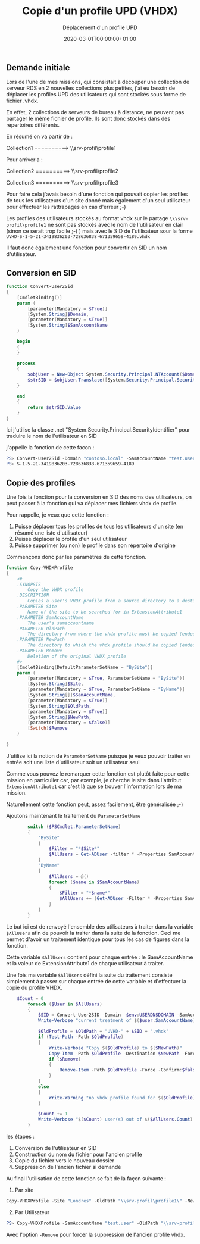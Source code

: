 ﻿---
layout: post
Author: "Laurent LIENHARD"
date: 2020-03-01T00:00:00+01:00
title: "Copie d'un profile UPD (VHDX)"
subtitle: "Déplacement d'un profile UPD"
tags: [Powershell, RDS, FICHIER]
categories: [RDS]
bigimg: [ { src: "/img/Header/RDP.jpg" }]
published: false
draft: true
---

## Demande initiale

Lors de l'une de mes missions, qui consistait à découper une collection de serveur RDS en 2 nouvelles collections plus petites, j'ai eu besoin de déplacer les profiles UPD des utilisateurs qui sont stockés sous forme de fichier .vhdx.

En effet, 2 collections de serveurs de bureau à distance, ne peuvent pas partager le même fichier de profile.
Ils sont donc stockés dans des répertoires différents.

En résumé on va partir de :

Collection1 ==========> \\\srv-profil\profile1

Pour arriver a :

Collection2 ==========> \\\srv-profil\profile2

Collection3 ==========> \\\srv-profil\profile3

Pour faire cela j'avais besoin d'une fonction qui pouvait copier les profiles de tous les utilisateurs d'un site donné mais également d'un seul utilisateur pour effectuer les rattrapages en cas d'erreur ;-)

Les profiles des utilisateurs stockés au format vhdx sur le partage ```\\\srv-profil\profile1``` ne sont pas stockés avec le nom de l'utilisateur en clair (sinon ce serait trop facile ;-) ) mais avec le SID de l'utilisateur sour la forme ```UVHD-S-1-5-21-3419836203-728636838-671359659-4189.vhdx```

Il faut donc également une fonction pour convertir en SID un nom d'utilisateur.

## Conversion en SID

```powershell
function Convert-User2Sid
{
    [CmdletBinding()]
    param (
        [parameter(Mandatory = $True)]
        [System.String]$Domain,
        [parameter(Mandatory = $True)]
        [System.String]$SamAccountName
    )

    begin
    {
    }

    process
    {
        $objUser = New-Object System.Security.Principal.NTAccount($Domain, $SamAccountName)
        $strSID = $objUser.Translate([System.Security.Principal.SecurityIdentifier])
    }

    end
    {
        return $strSID.Value
    }
}
```



Ici j'utilise la classe .net "System.Security.Principal.SecurityIdentifier" pour traduire le nom de l'utilisateur en SID

j'appelle la fonction de cette facon :

```powershell
PS> Convert-User2Sid -Domain "contoso.local" -SamAccountName "test.user"
PS> S-1-5-21-3419836203-728636838-671359659-4189
```

## Copie des profiles

Une fois la fonction pour la conversion en SID des noms des utilisateurs, on peut passer à la fonction qui va déplacer mes fichiers vhdx de profile.

Pour rappelle, je veux que cette fonction :

1. Puisse déplacer tous les profiles de tous les utilisateurs d'un site (en résumé une liste d'utilisateur)
2. Puisse déplacer le profile d'un seul utilisateur
3. Puisse supprimer (ou non) le profile dans son répertoire d'origine

Commençons donc par les paramètres de cette fonction.

```powershell
function Copy-VHDXProfile
{
    <#
    .SYNOPSIS
        Copy the VHDX profile
    .DESCRIPTION
        Copies a user's VHDX profile from a source directory to a destination directory
    .PARAMETER Site
        Name of the site to be searched for in ExtensionAttribute1
    .PARAMETER SamAccountName
        The user's samaccountname
    .PARAMETER OldPath
        The directory from where the vhdx profile must be copied (ended with \)
    .PARAMETER NewPath
        The directory to which the vhdx profile should be copied (ended with \)
    .PARAMETER Remove
        Deletion of the original VHDX profile
    #>
    [CmdletBinding(DefaultParameterSetName = "BySite")]
    param (
        [parameter(Mandatory = $True, ParameterSetName = "BySite")]
        [System.String]$Site,
        [parameter(Mandatory = $True, ParameterSetName = "ByName")]
        [System.String[]]$SamAccountName,
        [parameter(Mandatory = $True)]
        [System.String]$OldPath,
        [parameter(Mandatory = $True)]
        [System.String]$NewPath,
        [parameter(Mandatory = $false)]
        [Switch]$Remove
    )

}
```

J'utilise ici la notion de ```ParameterSetName``` puisque je veux pouvoir traiter en entrée soit une liste d'utilisateur soit un utilisateur seul

Comme vous pouvez le remarquer cette fonction est plutôt faite pour cette mission en particulier car, par exemple, je cherche le site dans l'attribut ```ExtensionAttribute1``` car c'est là que se trouver l'information lors de ma mission.

Naturellement cette fonction peut, assez facilement, être généralisée ;-)

Ajoutons maintenant le traitement du ```ParameterSetName```

```powershell
        switch ($PSCmdlet.ParameterSetName)
        {
            "BySite"
            {
                $Filter = "*$Site*"
                $AllUsers = Get-ADUser -filter * -Properties SamAccountName, ExtensionAttribute1 | Select-Object SamAccountName, ExtensionAttribute1 | Where-Object { $_.extensionAttribute1 -like $Filter }
            }
            "ByName"
            {
                $AllUsers = @()
                foreach ($name in $SamAccountName)
                {
                    $Filter = "*$name*"
                    $AllUsers += (Get-ADUser -Filter * -Properties SamAccountName, ExtensionAttribute1 | Select-Object SamAccountName, ExtensionAttribute1 | where-object { $_.SamAccountName -like $Filter })
                }
            }
        }
```

Le but ici est de renvoyé l'ensemble des utilisateurs à traiter dans la variable ```$AllUsers``` afin de pouvoir la traiter dans la suite de la fonction. Ceci me permet d'avoir un traitement identique pour tous les cas de figures dans la fonction.

Cette variable ```$AllUsers``` contient pour chaque entrée : le SamAccountName et la valeur de ExtensionAttribute1 de chaque utilisateur à traiter.

Une fois ma variable ```$AllUsers``` défini la suite du traitement consiste simplement à passer sur chaque entrée de cette variable et d'effectuer la copie du profile VHDX.

```powershell
    $Count = 0
        foreach ($User in $AllUsers)
        {
            $SID = Convert-User2SID -Domain  $env:USERDNSDOMAIN -SamAccountName $user.SamAccountName
            Write-Verbose "current treatment of $($user.SamAccountName) with SID $($SID)"

            $OldProfile = $OldPath + "UVHD-" + $SID + ".vhdx"
            if (Test-Path -Path $OldProfile)
            {
                Write-Verbose "Copy $($OldProfile) to $($NewPath)"
                Copy-Item -Path $OldProfile -Destination $NewPath -Force -Confirm:$false
                if ($Remove)
                {
                    Remove-Item -Path $OldProfile -Force -Confirm:$false
                }
            }
            else
            {
                Write-Warning "no vhdx profile found for $($OldProfile) "
            }

            $Count += 1
            Write-Verbose "$($Count) user(s) out of $($AllUsers.Count) treated "
        }
```

les étapes :

1. Conversion de l'utilisateur en SID
2. Construction du nom du fichier pour l'ancien profile
3. Copie du fichier vers le nouveau dossier
4. Suppression de l'ancien fichier si demandé

Au final l'utilisation de cette fonction se fait de la façon suivante :
1. Par site
```powershell
Copy-VHDXProfile -Site "Londres" -OldPath "\\srv-profil\profile1\" -NewPath "\\srv-profil\profile2" -verbose
```
2. Par Utilisateur
```powershell
PS> Copy-VHDXProfile -SamAccountName "test.user" -OldPath "\\srv-profil\profile1\" -NewPath "\\srv-profil\profile2" -verbose
```

Avec l'option ```-Remove``` pour forcer la suppression de l'ancien profile vhdx.
